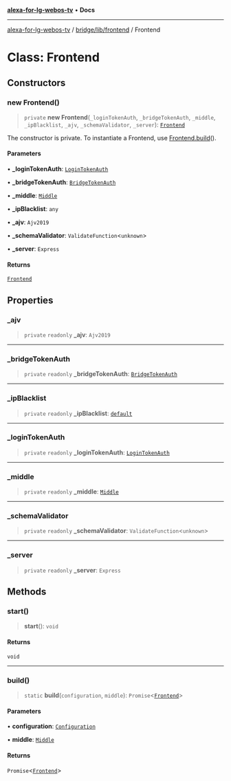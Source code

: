 [**alexa-for-lg-webos-tv**](../../../../README.md) • **Docs**

***

[alexa-for-lg-webos-tv](../../../../modules.md) / [bridge/lib/frontend](../README.md) / Frontend

# Class: Frontend

## Constructors

### new Frontend()

> `private` **new Frontend**(`_loginTokenAuth`, `_bridgeTokenAuth`, `_middle`, `_ipBlacklist`, `_ajv`, `_schemaValidator`, `_server`): [`Frontend`](Frontend.md)

The constructor is private. To instantiate a Frontend, use [Frontend.build](Frontend.md#build)().

#### Parameters

• **\_loginTokenAuth**: [`LoginTokenAuth`](../login-token-auth/classes/LoginTokenAuth.md)

• **\_bridgeTokenAuth**: [`BridgeTokenAuth`](../bridge-token-auth/classes/BridgeTokenAuth.md)

• **\_middle**: [`Middle`](../../middle/classes/Middle.md)

• **\_ipBlacklist**: `any`

• **\_ajv**: `Ajv2019`

• **\_schemaValidator**: `ValidateFunction`\<`unknown`\>

• **\_server**: `Express`

#### Returns

[`Frontend`](Frontend.md)

## Properties

### \_ajv

> `private` `readonly` **\_ajv**: `Ajv2019`

***

### \_bridgeTokenAuth

> `private` `readonly` **\_bridgeTokenAuth**: [`BridgeTokenAuth`](../bridge-token-auth/classes/BridgeTokenAuth.md)

***

### \_ipBlacklist

> `private` `readonly` **\_ipBlacklist**: [`default`](../../../types/@outofsync/express-ip-blacklist/classes/default.md)

***

### \_loginTokenAuth

> `private` `readonly` **\_loginTokenAuth**: [`LoginTokenAuth`](../login-token-auth/classes/LoginTokenAuth.md)

***

### \_middle

> `private` `readonly` **\_middle**: [`Middle`](../../middle/classes/Middle.md)

***

### \_schemaValidator

> `private` `readonly` **\_schemaValidator**: `ValidateFunction`\<`unknown`\>

***

### \_server

> `private` `readonly` **\_server**: `Express`

## Methods

### start()

> **start**(): `void`

#### Returns

`void`

***

### build()

> `static` **build**(`configuration`, `middle`): `Promise`\<[`Frontend`](Frontend.md)\>

#### Parameters

• **configuration**: [`Configuration`](../../configuration/classes/Configuration.md)

• **middle**: [`Middle`](../../middle/classes/Middle.md)

#### Returns

`Promise`\<[`Frontend`](Frontend.md)\>
